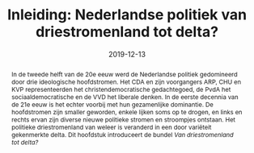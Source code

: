 ---
abstract: >-
  In de tweede helft van de 20e eeuw werd de Nederlandse politiek gedomineerd
  door drie ideologische hoofdstromen. Het CDA en zijn voorgangers ARP, CHU en
  KVP representeerden het christendemocratische gedachtegoed, de PvdA het
  sociaaldemocratische en de VVD het liberale denken. In de eerste decennia van
  de 21e eeuw is het echter voorbij met hun gezamenlijke dominantie. De
  hoofdstromen zijn smaller geworden, enkele lijken soms op te drogen, en links
  en rechts ervan zijn diverse nieuwe politieke stromen en stroompjes ontstaan.
  Het politieke driestromenland van weleer is veranderd in een door variëteit
  gekenmerkte delta. Dit hoofdstuk introduceert de bundel *Van driestromenland tot delta?*
authors:
  - admin
  - Rudy Andeweg
  - Joop van Holsteyn
  - Josje den Ridder
date: '2019-12-13'
math: false
publication: 'In: Louwerse T., Andeweg R.B., Holsteyn J.J.M. van, Ridder J. den (Eds.) *Van driestromenland tot delta? Beschouwingen over ontwikkelingen in de Nederlandse politiek.* Leiden: Leiden University Press. 7-18'
title: 'Inleiding: Nederlandse politiek van driestromenland tot delta?'
selected: false
projects: []
publication_types:
  - '6'
links:
  - name: Publisher's website
    url: 'https://www.lup.nl/product/van-driestromenland-tot-delta/'
image:
  placement: 1
  caption: "Cover"
  focal_point: "Right"
  preview_only: false
---